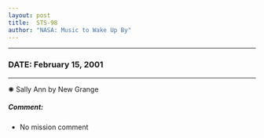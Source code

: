 ```yaml
---
layout: post
title:  STS-98
author: "NASA: Music to Wake Up By"
---
```


----
### DATE: February 15, 2001
----
✺ Sally Ann by New Grange

##### Comment:
* No mission comment
